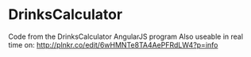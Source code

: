 # DrinksCalculator
Code from the DrinksCalculator AngularJS program
Also useable in real time on: http://plnkr.co/edit/6wHMNTe8TA4AePFRdLW4?p=info
